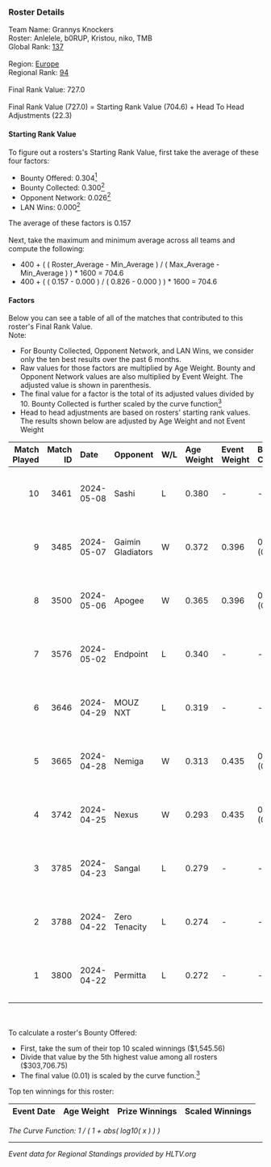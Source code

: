 ### Roster Details<br />
Team Name: Grannys Knockers<br />
Roster: Anlelele, b0RUP, Kristou, niko, TMB<br />
Global Rank: [137](../standings_global.md)<br />
<br />
Region: [Europe]( ../standings_europe.md)<br />
Regional Rank: [94]( ../standings_europe.md)<br />
<br />
Final Rank Value:  727.0<br />
<br />
Final Rank Value (727.0) = Starting Rank Value (704.6) + Head To Head Adjustments (22.3)<br />

#### Starting Rank Value<br />
To figure out a rosters's Starting Rank Value, first take the average of these four factors:<br />
- Bounty Offered: 0.304[<sup>1</sup>](#table2)
- Bounty Collected: 0.300[<sup>2</sup>](#table1)
- Opponent Network: 0.026[<sup>2</sup>](#table1)
- LAN Wins: 0.000[<sup>2</sup>](#table1)

The average of these factors is 0.157<br />
<br />
Next, take the maximum and minimum average across all teams and compute the following:<br />
- 400 + ( ( Roster_Average - Min_Average ) / ( Max_Average - Min_Average ) ) * 1600 = 704.6
- 400 + ( ( 0.157 - 0.000 ) / ( 0.826 - 0.000 ) ) * 1600 = 704.6


#### Factors<br />
Below you can see a table of all of the matches that contributed to this roster's Final Rank Value.<br />
Note:<br />

- For Bounty Collected, Opponent Network, and LAN Wins, we consider only the ten best results over the past 6 months.
- Raw values for those factors are multiplied by Age Weight. Bounty and Opponent Network values are also multiplied by Event Weight. The adjusted value is shown in parenthesis.
- The final value for a factor is the total of its adjusted values divided by 10. Bounty Collected is further scaled by the curve function[<sup>3</sup>](#curveFunction)
- Head to head adjustments are based on rosters' starting rank values. The results shown below are adjusted by Age Weight and not Event Weight
<span id="table1"></span><br />


| Match Played | Match ID | Date       | Opponent          | W/L | Age Weight | Event Weight | Bounty Collected | Opponent Network | LAN Wins  | H2H Adj. | Roster                              |
| -: | -: | :- | :- | :- | :- | :- | :- | :- | :- | -: | :- |
|           10 |     3461 | 2024-05-08 | Sashi             | L   | 0.380      | -            | -                | -                | -         |    -1.27 | Anlelele, b0RUP, Kristou, niko, TMB |
|            9 |     3485 | 2024-05-07 | Gaimin Gladiators | W   | 0.372      | 0.396        | 0.018 (0.003)    | 0.495 (0.073)    | 0 (0.000) |     8.73 | Anlelele, b0RUP, Kristou, niko, TMB |
|            8 |     3500 | 2024-05-06 | Apogee            | W   | 0.365      | 0.396        | 0.006 (0.001)    | 0.198 (0.029)    | 0 (0.000) |     6.57 | Anlelele, b0RUP, Kristou, niko, TMB |
|            7 |     3576 | 2024-05-02 | Endpoint          | L   | 0.340      | -            | -                | -                | -         |    -1.66 | Anlelele, b0RUP, Kristou, niko, TMB |
|            6 |     3646 | 2024-04-29 | MOUZ NXT          | L   | 0.319      | -            | -                | -                | -         |    -1.88 | b0RUP, Kristou, niko, refrezh, TMB  |
|            5 |     3665 | 2024-04-28 | Nemiga            | W   | 0.313      | 0.435        | 0.303 (0.041)    | 0.774 (0.105)    | 0 (0.000) |     9.13 | b0RUP, Kristou, niko, refrezh, TMB  |
|            4 |     3742 | 2024-04-25 | Nexus             | W   | 0.293      | 0.435        | 0.010 (0.001)    | 0.432 (0.055)    | 0 (0.000) |     5.81 | b0RUP, Kristou, niko, refrezh, TMB  |
|            3 |     3785 | 2024-04-23 | Sangal            | L   | 0.279      | -            | -                | -                | -         |    -0.31 | Anlelele, b0RUP, Kristou, niko, TMB |
|            2 |     3788 | 2024-04-22 | Zero Tenacity     | L   | 0.274      | -            | -                | -                | -         |    -1.05 | b0RUP, Kristou, niko, refrezh, TMB  |
|            1 |     3800 | 2024-04-22 | Permitta          | L   | 0.272      | -            | -                | -                | -         |    -1.76 | b0RUP, Kristou, niko, refrezh, TMB  |

<br />
<span id="table2"></span><br />
To calculate a roster's Bounty Offered:<br />

- First, take the sum of their top 10 scaled winnings ($1,545.56)
- Divide that value by the 5th highest value among all rosters ($303,706.75)
- The final value (0.01) is scaled by the curve function.[<sup>3</sup>](#curveFunction)

Top ten winnings for this roster:<br />

| Event Date | Age Weight | Prize Winnings | Scaled Winnings |
| :- | -: | :- | :- |


<span id="curveFunction"></span>_The Curve Function: 1 / ( 1 + abs( log10( x ) ) )_<br />

---
_Event data for Regional Standings provided by HLTV.org_<br />
